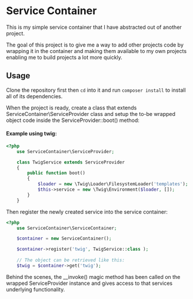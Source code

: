 # Service Container

This is my simple service container that I have abstracted out of another project.

The goal of this project is to give me a way to add other projects code by wrapping it in the container 
and making them available to my own projects enabling me to build projects a lot more quickly.

## Usage

Clone the repository first then `cd` into it and run `composer install` to install all of its dependencies.

When the project is ready, create a class that extends ServiceContainer\ServiceProvider class and setup the to-be wrapped object code inside the ServiceProvider::boot() method:

#### Example using twig:

```php
<?php
    use ServiceContainer\ServiceProvider;

    class TwigService extends ServiceProvider
    {
        public function boot()
        {
            $loader = new \Twig\Loader\FilesystemLoader('templates');
            $this->service = new \Twig\Environment($loader, []);
        }
    }
```

Then register the newly created service into the service container:

```php
<?php
    use ServiceContainer\ServiceContainer;

    $container = new ServiceContainer();

    $container->register('twig', TwigService::class );
    
    // The object can be retrieved like this:
    $twig = $container->get('twig');
```
Behind the scenes, the __invoke() magic method has been called on the wrapped ServiceProvider instance and gives access to that services underlying functionality.
